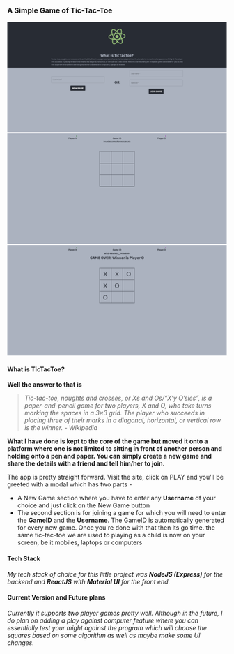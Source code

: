 ### A Simple Game of Tic-Tac-Toe
![Landing Page](./screenshots/screenshot1.png)
![Game Screen](./screenshots/screenshot2.png)
![Game Over Screen](./screenshots/screenshot3.png)

#### What is TicTacToe?
**Well the answer to that is**
> *Tic-tac-toe, noughts and crosses, or Xs and Os/“X’y O’sies”, is a paper-and-pencil game for two players, X and O, who take turns marking the spaces in a 3×3 grid. The player who succeeds in placing three of their marks in a diagonal, horizontal, or vertical row is the winner. - Wikipedia*

**What I have done is kept to the core of the game but moved it onto a platform where one is not limited to sitting in front of another person and holding onto a pen and paper. You can simply create a new game and share the details with a friend and tell him/her to join.**

The app is pretty straight forward. Visit the site, click on PLAY and you'll be greeted with a modal which has two parts -
- A New Game section where you have to enter any **Username** of your choice and just click on the New Game button
- The second section is for joining a game for which you will need to enter the **GameID** and the **Username**. The GameID is automatically generated for every new game.
Once you're done with that then its go time. the same tic-tac-toe we are used to playing as a child is now on your screen, be it mobiles, laptops or computers

#### Tech Stack
*My tech stack of choice for this little project was **NodeJS (Express)** for the backend and **ReactJS** with **Material UI** for the front end.*

#### Current Version and Future plans
*Currently it supports two player games pretty well. Although in the future, I do plan on adding a play against computer feature where you can essentially test your might against the program which will choose the squares based on some algorithm as well as maybe make some UI changes.*